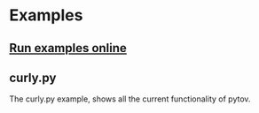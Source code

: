 # Examples

## [Run examples online](https://repl.it/@yuvix/example#main.py)

## <span>curly.py</span>

The <span>curly.py</span> example, shows all the current functionality of pytov.